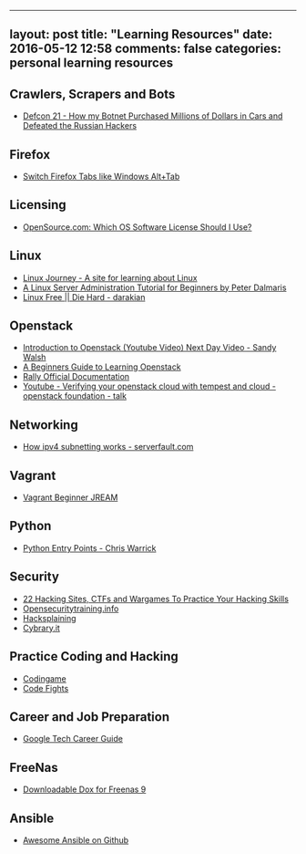   ---
layout: post
title: "Learning Resources"
date: 2016-05-12 12:58
comments: false
categories: personal learning resources
---

## Crawlers, Scrapers and Bots
- [Defcon 21 - How my Botnet Purchased Millions of Dollars in Cars and Defeated the Russian Hackers](https://www.youtube.com/watch?v=sgz5dutPF8M)

## Firefox
- [Switch Firefox Tabs like Windows Alt+Tab](https://support.mozilla.org/en-US/questions/955292)

## Licensing
- [OpenSource.com: Which OS Software License Should I Use?](https://opensource.com/law/13/1/which-open-source-software-license-should-i-use)

## Linux
- [Linux Journey - A site for learning about Linux](https://linuxjourney.com/)
- [A Linux Server Administration Tutorial for Beginners by Peter Dalmaris](https://speakerdeck.com/futureshocked/a-linux-server-administration-tutorial-for-beginners)
- [Linux Free || Die Hard - darakian](https://github.com/darakian/Presentations)

## Openstack
- [Introduction to Openstack (Youtube Video) Next Day Video - Sandy Walsh](https://www.youtube.com/watch?v=bCsw2kkIWyw)
- [A Beginners Guide to Learning Openstack](https://opensource.com/business/14/2/openstack-beginners-guide)
- [Rally Official Documentation](http://rally.readthedocs.io/en/latest/tutorial/step_5_task_templates.html)
- [Youtube - Verifying your openstack cloud with tempest and cloud - openstack foundation - talk](https://www.youtube.com/watch?v=B6S3RFjzMWk)

## Networking
- [How ipv4 subnetting works - serverfault.com](http://serverfault.com/questions/49765/how-does-ipv4-subnetting-work)

## Vagrant
- [Vagrant Beginner JREAM](https://www.youtube.com/watch?v=ZGUEjZckijA)

## Python
- [Python Entry Points - Chris Warrick](https://www.chriswarrick.com/blog/2014/09/15/python-apps-the-right-way-entry_points-and-scripts/)

## Security
- [22 Hacking Sites, CTFs and Wargames To Practice Your Hacking Skills](https://hackerlists.com/hacking-sites/)
- [Opensecuritytraining.info](http://opensecuritytraining.info/)
- [Hacksplaining](https://www.hacksplaining.com)
- [Cybrary.it](https://www.cybrary.it/)

## Practice Coding and Hacking
- [Codingame](https://www.codingame.com/)
- [Code Fights](https://codefights.com/home)

## Career and Job Preparation
- [Google Tech Career Guide](g.co/techdevguide)

## FreeNas
- [Downloadable Dox for Freenas 9](http://freenas.2trux.com/)

## Ansible
- [Awesome Ansible on Github](https://github.com/jdauphant/awesome-ansible)
